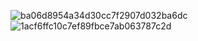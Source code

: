 ![ba06d8954a34d30cc7f2907d032ba6dc](https://github.com/user-attachments/assets/2efcb981-0011-409c-8c84-6f785d570419)
![1acf6ffc10c7ef89fbce7ab063787c2d](https://github.com/user-attachments/assets/312344b1-a95f-4547-b23e-cc57b22572b8)
